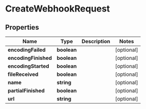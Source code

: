 
# CreateWebhookRequest

## Properties

Name | Type | Description | Notes
------------ | ------------- | ------------- | -------------
**encodingFailed** | **boolean** |  |  [optional]
**encodingFinished** | **boolean** |  |  [optional]
**encodingStarted** | **boolean** |  |  [optional]
**fileReceived** | **boolean** |  |  [optional]
**name** | **string** |  |  [optional]
**partialFinished** | **boolean** |  |  [optional]
**url** | **string** |  |  [optional]



